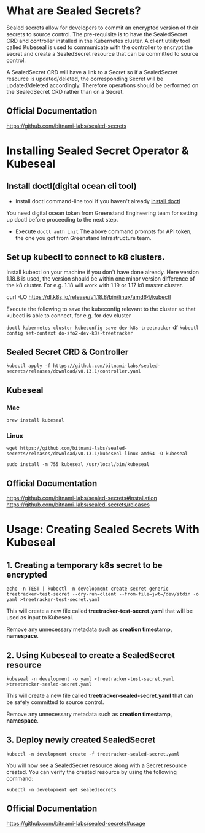# What are Sealed Secrets?
Sealed secrets allow for developers to commit an encrypted version of their secrets to source control. The pre-requisite is to have the SealedSecret CRD and controller installed in the Kubernetes cluster. A client utility tool called Kubeseal is used to communicate with the controller to encrypt the secret and create a SealedSecret resource that can be committed to source control.

A SealedSecret CRD will have a link to a Secret so if a SealedSecret resource is updated/deleted, the corresponding Secret will be updated/deleted accordingly. Therefore operations should be performed on the SealedSecret CRD rather than on a Secret.

## Official Documentation
https://github.com/bitnami-labs/sealed-secrets
# Installing Sealed Secret Operator & Kubeseal

## Install doctl(digital ocean cli tool)

- Install doctl command-line tool if you haven't already [install doctl](https://www.digitalocean.com/docs/apis-clis/doctl/how-to/install/)

You need digital ocean token from Greenstand Engineering team for setting up doctl before proceeding to the next step.

- Execute `doctl auth init`
The above command prompts for API token, the one you got from Greenstand Infrastructure team.

## Set up kubectl to connect to k8 clusters.

Install kubectl on your machine if you don't have done already. Here version 1.18.8 is used, the version should be within one minor version difference of
the k8 cluster. For e.g. 1.18 will work with 1.19 or 1.17 k8 master cluster.

curl -LO https://dl.k8s.io/release/v1.18.8/bin/linux/amd64/kubectl

Execute the following to save the kubeconfig relevant to the cluster so that kubectl is able to connect, for e.g. for dev cluster

`doctl kubernetes cluster kubeconfig save dev-k8s-treetracker`
   df
`kubectl config set-context do-sfo2-dev-k8s-treetracker`


## Sealed Secret CRD & Controller
`kubectl apply -f https://github.com/bitnami-labs/sealed-secrets/releases/download/v0.13.1/controller.yaml`

## Kubeseal
### Mac
`brew install kubeseal`
### Linux
`wget https://github.com/bitnami-labs/sealed-secrets/releases/download/v0.13.1/kubeseal-linux-amd64 -O kubeseal`

`sudo install -m 755 kubeseal /usr/local/bin/kubeseal`

## Official Documentation
https://github.com/bitnami-labs/sealed-secrets#installation
https://github.com/bitnami-labs/sealed-secrets/releases


# Usage: Creating Sealed Secrets With Kubeseal
## 1. Creating a temporary k8s secret to be encrypted
`echo -n TEST | kubectl -n development create secret generic treetracker-test-secret --dry-run=client --from-file=jwt=/dev/stdin -o yaml >treetracker-test-secret.yaml`

This will create a new file called **treetracker-test-secret.yaml** that will be used as input to Kubeseal.

Remove any unnecessary metadata such as **creation timestamp, namespace**.
## 2. Using Kubeseal to create a SealedSecret resource
`kubeseal -n development -o yaml <treetracker-test-secret.yaml >treetracker-sealed-secret.yaml`

This will create a new file called **treetracker-sealed-secret.yaml** that can be safely committed to source control.

Remove any unnecessary metadata such as **creation timestamp, namespace**.

## 3. Deploy newly created SealedSecret
`kubectl -n development create -f treetracker-sealed-secret.yaml`

You will now see a SealedSecret resource along with a Secret resource created.
You can verify the created resource by using the following command:

`kubectl -n development get sealedsecrets`


## Official Documentation
https://github.com/bitnami-labs/sealed-secrets#usage